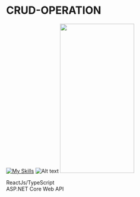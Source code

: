 # CRUD-OPERATION

[![My Skills](https://skills.thijs.gg/icons?i=react,ts)](https://skills.thijs.gg)
![Alt text](https://user-images.githubusercontent.com/25181517/121405754-b4f48f80-c95d-11eb-8893-fc325bde617f.png)
<img src="[https://camo.githubusercontent.com/...](https://user-images.githubusercontent.com/25181517/121405754-b4f48f80-c95d-11eb-8893-fc325bde617f.png)" data-canonical-src="https://gyazo.com/eb5c5741b6a9a16c692170a41a49c858.png" width="200" height="400" />




ReactJs/TypeScript <br />
ASP.NET Core Web API
